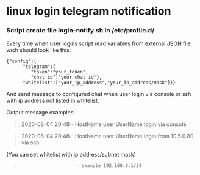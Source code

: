 # linux login telegram notification

### Script create file login-notify.sh in /etc/profile.d/ 
Every time when user logins script read variables from external JSON file wich should look like this:

``` 
{"config":{
      "telegram":{
         "token":"your_token",
         "chat_id":"your_chat_id"},
      "whitelist":["your_ip_address","your_ip_address/mask"]}}
```
And send message to configured chat when user login via console or ssh with ip address not listed in whitelist. 

 Output message examples:
>2020-08-04 20:48 - HostName user UserName login via console

>2020-08-04 20:48 - HostName user UserName login from 10.5.0.80 via ssh

(You can set whitelist with ip address/subnet mask)
>                         - example 192.168.0.1/24
